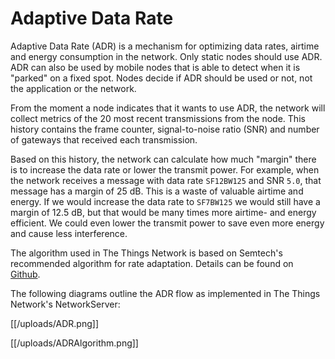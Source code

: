 # Adaptive Data Rate

Adaptive Data Rate (ADR) is a mechanism for optimizing data rates, airtime and energy consumption in the network. Only static nodes should use ADR. ADR can also be used by mobile nodes that is able to detect when it is "parked" on a fixed spot. Nodes decide if ADR should be used or not, not the application or the network.

From the moment a node indicates that it wants to use ADR, the network will collect metrics of the 20 most recent transmissions from the node. This history contains the frame counter, signal-to-noise ratio (SNR) and number of gateways that received each transmission.

Based on this history, the network can calculate how much "margin" there is to increase the data rate or lower the transmit power. For example, when the network receives a message with data rate `SF12BW125` and SNR `5.0`, that message has a margin of 25 dB. This is a waste of valuable airtime and energy. If we would increase the data rate to `SF7BW125` we would still have a margin of 12.5 dB, but that would be many times more airtime- and energy efficient. We could even lower the transmit power to save even more energy and cause less interference.

The algorithm used in The Things Network is based on Semtech's recommended algorithm for rate adaptation. Details can be found on [Github](https://github.com/TheThingsNetwork/ttn/issues/265#issuecomment-255092765).

The following diagrams outline the ADR flow as implemented in The Things Network's NetworkServer:

[[/uploads/ADR.png]]

[[/uploads/ADRAlgorithm.png]]